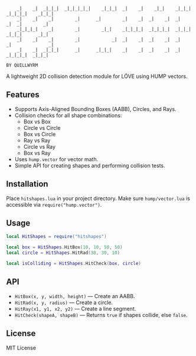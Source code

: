 ```
    _|    _|  _|_|_|  _|_|_|_|_|    _|_|_|  _|    _|    _|_|    _|_|_|    _|_|_|_|    _|_|_|
    _|    _|    _|        _|      _|        _|    _|  _|    _|  _|    _|  _|        _|
    _|_|_|_|    _|        _|        _|_|    _|_|_|_|  _|_|_|_|  _|_|_|    _|_|_|      _|_|
    _|    _|    _|        _|            _|  _|    _|  _|    _|  _|        _|              _|
    _|    _|  _|_|_|      _|      _|_|_|    _|    _|  _|    _|  _|        _|_|_|_|  _|_|_|
                                                                                BY QUILLWYRM
```

A lightweight 2D collision detection module for LÖVE using HUMP vectors.

## Features

- Supports Axis-Aligned Bounding Boxes (AABB), Circles, and Rays.
- Collision checks for all shape combinations:
  - Box vs Box
  - Circle vs Circle
  - Box vs Circle
  - Ray vs Ray
  - Circle vs Ray
  - Box vs Ray
- Uses `hump.vector` for vector math.
- Simple API for creating shapes and performing collision tests.

## Installation

Place `hitshapes.lua` in your project directory. Make sure `hump/vector.lua` is accessible via `require("hump.vector")`.

## Usage

```lua
local HitShapes = require("hitshapes")

local box = HitShapes.HitBox(10, 10, 50, 50)
local circle = HitShapes.HitRad(30, 30, 10)

local isColliding = HitShapes.HitCheck(box, circle)
```

## API

- `HitBox(x, y, width, height)` — Create an AABB.
- `HitRad(x, y, radius)` — Create a circle.
- `HitRay(x1, y1, x2, y2)` — Create a line segment.
- `HitCheck(shapeA, shapeB)` — Returns `true` if shapes collide, else `false`.

## License

MIT License
